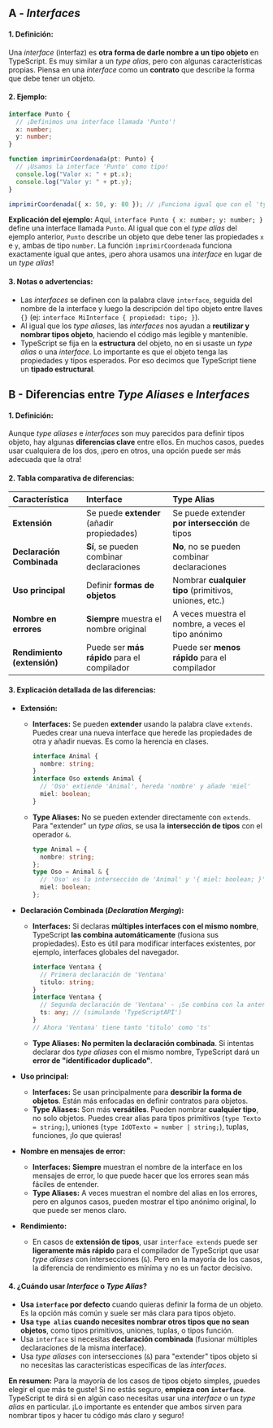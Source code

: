 ## A - _Interfaces_

#### 1. **Definición:**

Una _interface_ (interfaz) es **otra forma de darle nombre a un tipo objeto** en TypeScript. Es muy similar a un _type alias_, pero con algunas características propias. Piensa en una _interface_ como un **contrato** que describe la forma que debe tener un objeto.

#### 2. **Ejemplo:**

```typescript
interface Punto {
  // ¡Definimos una interface llamada 'Punto'!
  x: number;
  y: number;
}

function imprimirCoordenada(pt: Punto) {
  // ¡Usamos la interface 'Punto' como tipo!
  console.log("Valor x: " + pt.x);
  console.log("Valor y: " + pt.y);
}

imprimirCoordenada({ x: 50, y: 80 }); // ¡Funciona igual que con el 'type alias'!
```

**Explicación del ejemplo:**
Aquí, `interface Punto { x: number; y: number; }` define una interface llamada `Punto`. Al igual que con el _type alias_ del ejemplo anterior, `Punto` describe un objeto que debe tener las propiedades `x` e `y`, ambas de tipo `number`. La función `imprimirCoordenada` funciona exactamente igual que antes, ¡pero ahora usamos una _interface_ en lugar de un _type alias_!

#### 3. **Notas o advertencias:**

- Las _interfaces_ se definen con la palabra clave `interface`, seguida del nombre de la interface y luego la descripción del tipo objeto entre llaves `{}` (ej: `interface MiInterface { propiedad: tipo; }`).
- Al igual que los _type aliases_, las _interfaces_ nos ayudan a **reutilizar y nombrar tipos objeto**, haciendo el código más legible y mantenible.
- TypeScript se fija en la **estructura** del objeto, no en si usaste un _type alias_ o una _interface_. Lo importante es que el objeto tenga las propiedades y tipos esperados. Por eso decimos que TypeScript tiene un **tipado estructural**.

## B - Diferencias entre _Type Aliases_ e _Interfaces_

#### 1. **Definición:**

Aunque _type aliases_ e _interfaces_ son muy parecidos para definir tipos objeto, hay algunas **diferencias clave** entre ellos. En muchos casos, puedes usar cualquiera de los dos, ¡pero en otros, una opción puede ser más adecuada que la otra!

#### 2. **Tabla comparativa de diferencias:**

| Característica              | Interface                                   | Type Alias                                             |
| :-------------------------- | :------------------------------------------ | :----------------------------------------------------- |
| **Extensión**               | Se puede **extender** (añadir propiedades)  | Se puede extender **por intersección** de tipos        |
| **Declaración Combinada**   | **Sí**, se pueden combinar declaraciones    | **No**, no se pueden combinar declaraciones            |
| **Uso principal**           | Definir **formas de objetos**               | Nombrar **cualquier tipo** (primitivos, uniones, etc.) |
| **Nombre en errores**       | **Siempre** muestra el nombre original      | A veces muestra el nombre, a veces el tipo anónimo     |
| **Rendimiento (extensión)** | Puede ser **más rápido** para el compilador | Puede ser **menos rápido** para el compilador          |

#### 3. **Explicación detallada de las diferencias:**

- **Extensión:**

  - **Interfaces:** Se pueden **extender** usando la palabra clave `extends`. Puedes crear una nueva interface que herede las propiedades de otra y añadir nuevas. Es como la herencia en clases.
    ```typescript
    interface Animal {
      nombre: string;
    }
    interface Oso extends Animal {
      // 'Oso' extiende 'Animal', hereda 'nombre' y añade 'miel'
      miel: boolean;
    }
    ```
  - **Type Aliases:** No se pueden extender directamente con `extends`. Para "extender" un _type alias_, se usa la **intersección de tipos** con el operador `&`.
    ```typescript
    type Animal = {
      nombre: string;
    };
    type Oso = Animal & {
      // 'Oso' es la intersección de 'Animal' y '{ miel: boolean; }'
      miel: boolean;
    };
    ```

- **Declaración Combinada (_Declaration Merging_):**

  - **Interfaces:** Si declaras **múltiples interfaces con el mismo nombre**, TypeScript **las combina automáticamente** (fusiona sus propiedades). Esto es útil para modificar interfaces existentes, por ejemplo, interfaces globales del navegador.
    ```typescript
    interface Ventana {
      // Primera declaración de 'Ventana'
      titulo: string;
    }
    interface Ventana {
      // Segunda declaración de 'Ventana' - ¡Se combina con la anterior!
      ts: any; // (simulando 'TypeScriptAPI')
    }
    // Ahora 'Ventana' tiene tanto 'titulo' como 'ts'
    ```
  - **Type Aliases:** **No permiten la declaración combinada**. Si intentas declarar dos _type aliases_ con el mismo nombre, TypeScript dará un **error de "identificador duplicado"**.

- **Uso principal:**

  - **Interfaces:** Se usan principalmente para **describir la forma de objetos**. Están más enfocadas en definir contratos para objetos.
  - **Type Aliases:** Son más **versátiles**. Pueden nombrar **cualquier tipo**, no solo objetos. Puedes crear alias para tipos primitivos (`type Texto = string;`), uniones (`type IdOTexto = number | string;`), tuplas, funciones, ¡lo que quieras!

- **Nombre en mensajes de error:**

  - **Interfaces:** **Siempre** muestran el nombre de la interface en los mensajes de error, lo que puede hacer que los errores sean más fáciles de entender.
  - **Type Aliases:** A veces muestran el nombre del alias en los errores, pero en algunos casos, pueden mostrar el tipo anónimo original, lo que puede ser menos claro.

- **Rendimiento:**
  - En casos de **extensión de tipos**, usar `interface extends` puede ser **ligeramente más rápido** para el compilador de TypeScript que usar _type aliases_ con intersecciones (`&`). Pero en la mayoría de los casos, la diferencia de rendimiento es mínima y no es un factor decisivo.

#### 4. **¿Cuándo usar _Interface_ o _Type Alias_?**

- **Usa `interface` por defecto** cuando quieras definir la forma de un objeto. Es la opción más común y suele ser más clara para tipos objeto.
- **Usa `type alias` cuando necesites nombrar otros tipos que no sean objetos**, como tipos primitivos, uniones, tuplas, o tipos función.
- Usa `interface` si necesitas **declaración combinada** (fusionar múltiples declaraciones de la misma interface).
- Usa _type aliases_ con intersecciones (`&`) para "extender" tipos objeto si no necesitas las características específicas de las _interfaces_.

**En resumen:** Para la mayoría de los casos de tipos objeto simples, ¡puedes elegir el que más te guste! Si no estás seguro, **empieza con `interface`**. TypeScript te dirá si en algún caso necesitas usar una _interface_ o un _type alias_ en particular. ¡Lo importante es entender que ambos sirven para nombrar tipos y hacer tu código más claro y seguro!
